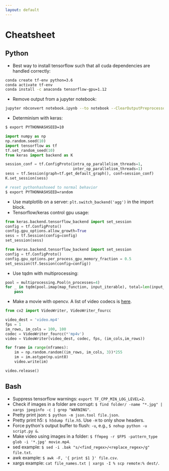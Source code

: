 ```yaml
---
layout: default
---
```


# Cheatsheet

## Python

- Best way to install tensorflow such that all cuda dependencies are handled correctly:
```bash
conda create tf-env python=3.6
conda activate tf-env
conda install -c anaconda tensorflow-gpu=1.12
```

- Remove output from a jupyter notebook:
```bash
jupyter nbconvert notebook.ipynb --to notebook --ClearOutputPreprocessor.enabled=True --stdout > notebook_clear.ipynb
```
- Determinism with keras:

```bash
$ export PYTHONHASHSEED=10
```

```python
import numpy as np
np.random.seed(10)
import tensorflow as tf
tf.set_random_seed(10)
from keras import backend as K

session_conf = tf.ConfigProto(intra_op_parallelism_threads=1,
                              inter_op_parallelism_threads=1)
sess = tf.Session(graph=tf.get_default_graph(), conf=session_conf)
K.set_session(sess)
```

```bash
# reset pythonhashseed to normal behavior
$ export PYTHONHASHSEED=random
```

- Use matplotlib on a server: `plt.switch_backend('agg')` in the import block.
- Tensorflow/keras control gpu usage:

```python
from keras.backend.tensorflow_backend import set_session
config = tf.ConfigProto()
config.gpu_options.allow_growth=True
sess = tf.Session(config=config)
set_session(sess)
```

```python
from keras.backend.tensorflow_backend import set_session
config = tf.ConfigProto()
config.gpu_options.per_process_gpu_memory_fraction = 0.5
set_session(tf.Session(config=config))
```

- Use tqdm with multiprocessing:

```python
pool = multiprocessing.Pool(n_processes=4)
for _ in tqdm(pool.imap(map_function, input_iterable), total=len(input_iterable)):
    pass
```

- Make a movie with opencv.  A list of video codecs is [here](https://gist.github.com/takuma7/44f9ecb028ff00e2132e).

```python
from cv2 import VideoWriter, VideoWriter_fourcc

video_dest = 'video.mp4'
fps = 1
im_rows, im_cols = 100, 100
codec = VideoWriter_fourcc(*'mp4v')
video = VideoWriter(video_dest, codec, fps, (im_cols,im_rows))

for frame in range(nframes):
    im = np.random.random((im_rows, im_cols, 3))*255
    im = im.astype(np.uint8)
    video.write(im)

video.release()
```



## Bash

- Suppress tensorflow warnings: `export TF_CPP_MIN_LOG_LEVEL=2`.
- Check if images in a folder are corrupt: `$ find folder/ -name "*.jpg" | xargs jpeginfo -c | grep "WARNING"`.
- Pretty print json: `$ python -m json.tool file.json`.
- Pretty print h5: `$ h5dump file.h5`.  Use `-H` to only show headers.
- Force python's output buffer to flush: `-u`, e.g.,  `$ nohup python -u script.py &`.
- Make video using images in a folder: `$ ffmpeg -r $FPS -pattern_type glob -i '*.jpg' movie.mp4`.
- sed example: `$ sed -i .bak "s/<find_regex>/<replace_regex>/g" file.txt`.
- awk example: `$ awk -F, '{ print $1 }' file.csv`.
- xargs example: `cat file_names.txt | xargs -I % scp remote:% dest/`.



